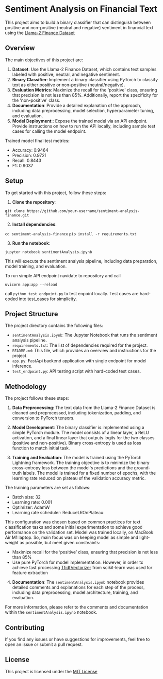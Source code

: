 # Sentiment Analysis on Financial Text

This project aims to build a binary classifier that can distinguish between positive and non-positive (neutral and negative) sentiment in financial text using the [Llama-2 Finance Dataset](https://huggingface.co/datasets/AdiOO7/llama-2-finance/tree/main)

## Overview

The main objectives of this project are:

1. **Dataset**: Use the Llama-2 Finance Dataset, which contains text samples labeled with positive, neutral, and negative sentiment.
2. **Binary Classifier**: Implement a binary classifier using PyTorch to classify text as either positive or non-positive (neutral/negative).
3. **Evaluation Metrics**: Maximize the recall for the 'positive' class, ensuring that precision is not less than 85%. Additionally, report the specificity for the 'non-positive' class.
4. **Documentation**: Provide a detailed explanation of the approach, including data preprocessing, model selection, hyperparameter tuning, and evaluation.
5. **Model Deployment:**: Expose the trained model via an API endpoint. Provide instructions on how to run the API locally, including sample test cases for calling the
model endpoint.

Trained model final test metrics:

- Accuracy: 0.9464
- Precision: 0.9721
- Recall: 0.8443
- F1: 0.9037

## Setup

To get started with this project, follow these steps:

1. **Clone the repository**:

`git clone https://github.com/your-username/sentiment-analysis-finance.git`

2. **Install dependencies**:

`cd sentiment-analysis-finance`
`pip install -r requirements.txt`

3. **Run the notebook**:

`jupyter notebook sentimentAnalysis.ipynb`

This will execute the sentiment analysis pipeline, including data preparation, model training, and evaluation.

To run simple API endpoint navidate to repository and call

`uvicorn app:app --reload`

call `python test_endpoint.py` to test enpoint locally. Test cases are hard-coded into test_cases for simplicity.


## Project Structure

The project directory contains the following files:

- `sentimentAnalysis.ipynb`: The Jupyter Notebook that runs the sentiment analysis pipeline.
- `requirements.txt`: The list of dependencies required for the project.
- `README.md`: This file, which provides an overview and instructions for the project.
- `app.py`: FastApi backend application with single endpoint for model inference.
- `test_endpoint.py`: API testing script with hard-coded test cases.

## Methodology

The project follows these steps:

1. **Data Preprocessing**: The text data from the Llama-2 Finance Dataset is cleaned and preprocessed, including tokenization, padding, and conversion to PyTorch tensors.

2. **Model Development**: The binary classifier is implemented using a simple PyTorch module. The model consists of a linear layer, a ReLU activation, and a final linear layer that outputs logits for the two classes (positive and non-positive). Binary cross-entropy is used as loss function to match initial task.

3. **Training and Evaluation**: The model is trained using the PyTorch Lightning framework. The training objective is to minimize the binary cross-entropy loss between the model's predictions and the ground-truth labels. The model is trained for a fixed number of epochs, with the learning rate reduced on plateau of the validation accuracy metric.

The training parameters are set as follows:
- Batch size: 32
- Learning rate: 0.001
- Optimizer: AdamW
- Learning rate scheduler: ReduceLROnPlateau

This configuration was chosen based on common practices for text classification tasks and some initial experimentation to achieve good performance on the validation set. Model was trained locally, on MacBook Air M1 laptop. So, main focus was on keeping model as simple and light-weight as possible, but meet given consteaints: 

- Maximize recall for the ‘positive’ class, ensuring that precision is not less than 85%
- Use pure PyTorch for model implementation. However, in order to achieve fast processing [TfidfVectorizer](https://scikit-learn.org/1.5/modules/generated/sklearn.feature_extraction.text.TfidfVectorizer.html) from scikit-learn was used for feature extraction


4. **Documentation**: The `sentimentAnalysis.ipynb` notebook provides detailed comments and explanations for each step of the process, including data preprocessing, model architecture, training, and evaluation.

For more information, please refer to the comments and documentation within the `sentimentAnalysis.ipynb` notebook.

## Contributing

If you find any issues or have suggestions for improvements, feel free to open an issue or submit a pull request.

## License

This project is licensed under the [MIT License](https://opensource.org/license/mit)